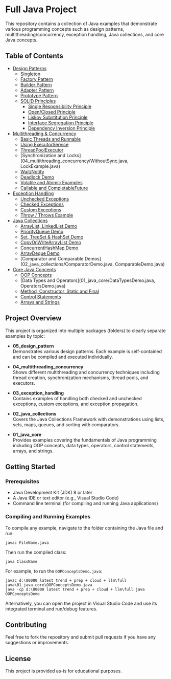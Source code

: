 # Full Java Project

This repository contains a collection of Java examples that demonstrate various programming concepts such as design patterns, multithreading/concurrency, exception handling, Java collections, and core Java concepts.

## Table of Contents
- [Design Patterns](#design-patterns)
  - [Singleton](05_design_pattern/SingletonExample.java)
  - [Factory Pattern](05_design_pattern/FactoryPatternExample.java)
  - [Builder Pattern](05_design_pattern/BuilderPatternExample.java)
  - [Adapter Pattern](05_design_pattern/AdapterPatternExample.java)
  - [Prototype Pattern](05_design_pattern/PrototypePatternExample.java)
  - [SOLID Principles](05_design_pattern/SOLID/)
    - [Single Responsibility Principle](05_design_pattern/SOLID/SingleResponsibilityPrinciple.java)
    - [Open/Closed Principle](05_design_pattern/SOLID/OCPExample.java)
    - [Liskov Substitution Principle](05_design_pattern/SOLID/LSPExample.java)
    - [Interface Segregation Principle](05_design_pattern/SOLID/ISPExample.java)
    - [Dependency Inversion Principle](05_design_pattern/SOLID/DIPExample.java)
- [Multithreading & Concurrency](#multithreading--concurrency)
  - [Basic Threads and Runnable](04_multithreading_concurrency/ThreadExample1.java)
  - [Using ExecutorService](04_multithreading_concurrency/ExecutorServiceDemo.java)
  - [ThreadPoolExecutor](04_multithreading_concurrency/ThreadPoolExecutorDemo.java)
  - [Synchronization and Locks](04_multithreading_concurrency/WithoutSync.java, LockExample.java)
  - [Wait/Notify](04_multithreading_concurrency/WaitNotifyExample.java)
  - [Deadlock Demo](04_multithreading_concurrency/DeadlockDemo.java)
  - [Volatile and Atomic Examples](04_multithreading_concurrency/VolatileExample.java)
  - [Callable and CompletableFuture](04_multithreading_concurrency/Callable_Completed_FutureExample.java)
- [Exception Handling](#exception-handling)
  - [Unchecked Exceptions](03_exception_handling/UncheckedExceptionDemo.java)
  - [Checked Exceptions](03_exception_handling/CheckedExceptionDemo.java)
  - [Custom Exceptions](03_exception_handling/CustomExceptionDemo.java)
  - [Throw / Throws Example](03_exception_handling/ThrowThrowsExample.java)
- [Java Collections](#java-collections)
  - [ArrayList, LinkedList Demo](02_java_collections/ListDemo.java)
  - [PriorityQueue Demo](02_java_collections/PriorityQueueDemo.java)
  - [Set, TreeSet & HashSet Demo](02_java_collections/SetDemo.java)
  - [CopyOnWriteArrayList Demo](02_java_collections/CopyOnWriteArrayListDemo.java)
  - [ConcurrentHashMap Demo](02_java_collections/ConcurrentHashMapDemo.java)
  - [ArrayDeque Demo](02_java_collections/ArrayDequeDemo.java)
  - [Comparator and Comparable Demos](02_java_collections/ComparatorDemo.java, ComparableDemo.java)
- [Core Java Concepts](#core-java-concepts)
  - [OOP Concepts](01_java_core/OOPConceptsDemo.java)
  - [Data Types and Operators](01_java_core/DataTypesDemo.java, OperatorsDemo.java)
  - [Method, Constructor, Static and Final](01_java_core/MethodConstructorStaticFinalDemo.java)
  - [Control Statements](01_java_core/ControlStatementsDemo.java)
  - [Arrays and Strings](01_java_core/ArraysStringsDemo.java)

## Project Overview

This project is organized into multiple packages (folders) to clearly separate examples by topic:

- **05_design_pattern**  
  Demonstrates various design patterns. Each example is self-contained and can be compiled and executed individually.
  
- **04_multithreading_concurrency**  
  Shows different multithreading and concurrency techniques including thread creation, synchronization mechanisms, thread pools, and executors.
  
- **03_exception_handling**  
  Contains examples of handling both checked and unchecked exceptions, custom exceptions, and exception propagation.
  
- **02_java_collections**  
  Covers the Java Collections Framework with demonstrations using lists, sets, maps, queues, and sorting with comparators.
  
- **01_java_core**  
  Provides examples covering the fundamentals of Java programming including OOP concepts, data types, operators, control statements, arrays, and strings.

## Getting Started

### Prerequisites
- Java Development Kit (JDK) 8 or later
- A Java IDE or text editor (e.g., Visual Studio Code)
- Command line terminal (for compiling and running Java applications)

### Compiling and Running Examples

To compile any example, navigate to the folder containing the Java file and run:
```
javac FileName.java
```
Then run the compiled class:
```
java ClassName
```
For example, to run the `OOPConceptsDemo.java`:
```
javac d:\00000 latest trend + prep + cloud + llm\full java\01_java_core\OOPConceptsDemo.java
java -cp d:\00000 latest trend + prep + cloud + llm\full java OOPConceptsDemo
```

Alternatively, you can open the project in Visual Studio Code and use its integrated terminal and run/debug features.

## Contributing

Feel free to fork the repository and submit pull requests if you have any suggestions or improvements.

## License

This project is provided as-is for educational purposes.